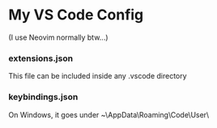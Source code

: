 # My VS Code Config

(I use Neovim normally btw...)

### extensions.json

This file can be included inside any .vscode directory

### keybindings.json

On Windows, it goes under ~\AppData\Roaming\Code\User\
